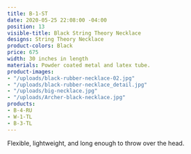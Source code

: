 ```yaml
---
title: B-1-ST
date: 2020-05-25 22:08:00 -04:00
position: 13
visible-title: Black String Theory Necklace
designs: String Theory Necklace
product-colors: Black
price: 675
width: 30 inches in length
materials: Powder coated metal and latex tube.
product-images:
- "/uploads/black-rubber-necklace-02.jpg"
- "/uploads/black-rubber-necklace_detail.jpg"
- "/uploads/big-necklace.jpg"
- "/uploads/Archer-black-necklace.jpg"
products:
- B-4-RU
- W-1-TL
- B-3-TL
---
```


Flexible, lightweight, and long enough to throw over the head. 